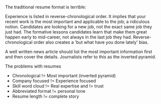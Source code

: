 The traditional resume format is terrible: 

Experience is listed in reverse-chronological order. It implies that your recent work is the most important and applicable to the job; a ridiculous notion. Candidates are looking for a new job, not the exact same job they just had. The formative lessons candidates learn that make them great happen early to mid-career, not always in the last job they had.
Reverse-chronological order also creates a 'but what have you done lately' bias. 

A well written news article should list the most important information first and then cover the details. Journalists refer to this as the inverted pyramid.






The problems with resumes
- Chronological != Most important (inverted pyramid)
- Company focused != Experience focused
- Skill word cloud != Real expertise and != trust
- Abbreviated format != personal tone
- Resume length != complete story
